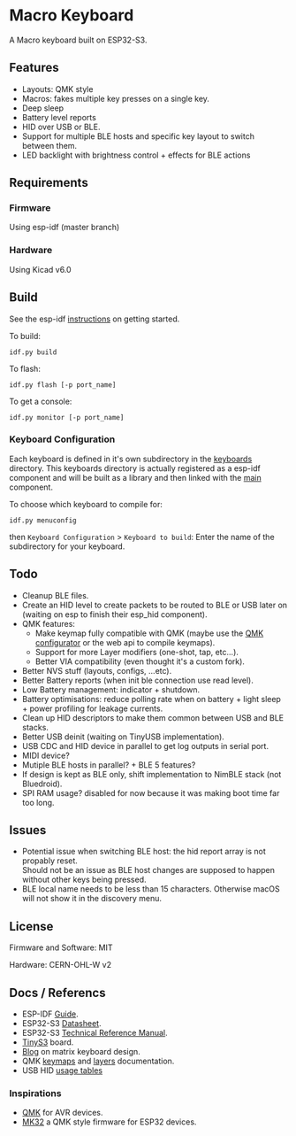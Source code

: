 # Macro Keyboard

A Macro keyboard built on ESP32-S3.    


## Features

- Layouts: QMK style
- Macros: fakes multiple key presses on a single key.
- Deep sleep
- Battery level reports
- HID over USB or BLE.
- Support for multiple BLE hosts and specific key layout to switch between them.
- LED backlight with brightness control + effects for BLE actions


## Requirements

### Firmware

Using esp-idf (master branch)

### Hardware

Using Kicad v6.0


## Build

See the esp-idf [instructions](https://docs.espressif.com/projects/esp-idf/en/latest/esp32s3/get-started/index.html) on getting started.


To build:

```shell
idf.py build
```

To flash:

```shell
idf.py flash [-p port_name]
```

To get a console:

```shell
idf.py monitor [-p port_name]
```


### Keyboard Configuration

Each keyboard is defined in it's own subdirectory in the [keyboards](./firmware/keyboards) directory.
This keyboards directory is actually registered as a esp-idf component and will be built as a library and then linked with the [main](./firmware/main) component.

To choose which keyboard to compile for:

```shell
idf.py menuconfig
```
then `Keyboard Configuration` > `Keyboard to build`: Enter the name of the subdirectory for your keyboard.



## Todo

- Cleanup BLE files.
- Create an HID level to create packets to be routed to BLE or USB later on (waiting on esp to finish their esp_hid component).
- QMK features:
	- Make keymap fully compatible with QMK (maybe use the [QMK configurator](https://github.com/qmk/qmk_configurator) or the web api to compile keymaps).
	- Support for more Layer modifiers (one-shot, tap, etc...).
    - Better VIA compatibility (even thought it's a custom fork).
- Better NVS stuff (layouts, configs, ...etc).
- Better Battery reports (when init ble connection use read level).
- Low Battery management: indicator + shutdown.
- Battery optimisations: reduce polling rate when on battery + light sleep + power profiling for leakage currents.
- Clean up HID descriptors to make them common between USB and BLE stacks.
- Better USB deinit (waiting on TinyUSB implementation).
- USB CDC and HID device in parallel to get log outputs in serial port.
- MIDI device?
- Mutiple BLE hosts in parallel? + BLE 5 features?
- If design is kept as BLE only, shift implementation to NimBLE stack (not Bluedroid).
- SPI RAM usage? disabled for now because it was making boot time far too long.


## Issues

- Potential issue when switching BLE host: the hid report array is not propably reset.  
Should not be an issue as BLE host changes are supposed to happen without other keys being pressed.
- BLE local name needs to be less than 15 characters. Otherwise macOS will not show it in the discovery menu.


## License

Firmware and Software: MIT

Hardware: CERN-OHL-W v2


## Docs / Referencs

- ESP-IDF [Guide](https://docs.espressif.com/projects/esp-idf/en/v4.4.2/esp32s3/index.html).
- ESP32-S3 [Datasheet](https://www.espressif.com/sites/default/files/documentation/esp32-s3_datasheet_en.pdf).
- ESP32-S3 [Technical Reference Manual](https://www.espressif.com/sites/default/files/documentation/esp32-s3_technical_reference_manual_en.pdf).
- [TinyS3](https://esp32s3.com/index.html#home) board.
- [Blog](http://blog.komar.be/how-to-make-a-keyboard-the-matrix/) on matrix keyboard design. 
- QMK [keymaps](https://docs.qmk.fm/#/keymap?id=keymap-and-layers) and [layers](https://docs.qmk.fm/#/feature_layers) documentation.
- USB HID [usage tables](https://www.usb.org/sites/default/files/hut1_4.pdf)

### Inspirations

- [QMK](https://github.com/qmk/qmk_firmware/) for AVR devices.
- [MK32](https://github.com/Galzai/MK32) a QMK style firmware for ESP32 devices.
